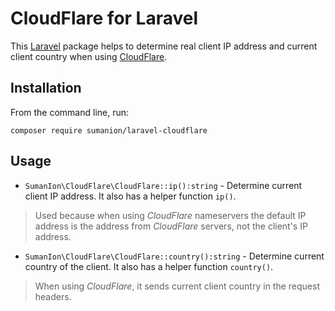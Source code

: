 
# CloudFlare for Laravel

This [Laravel](https://laravel.com/) package helps to determine real client IP address and
current client country when using [CloudFlare](https://cloudflare.com).

## Installation

From the command line, run:

```
composer require sumanion/laravel-cloudflare
```

## Usage

- `SumanIon\CloudFlare\CloudFlare::ip():string` - Determine current client IP address.
  It also has a helper function `ip()`.

> Used because when using *CloudFlare* nameservers the default IP address
  is the address from *CloudFlare* servers, not the client's IP address.

- `SumanIon\CloudFlare\CloudFlare::country():string` - Determine current country of the client.
  It also has a helper function `country()`.

> When using *CloudFlare*, it sends current client country in the request headers.